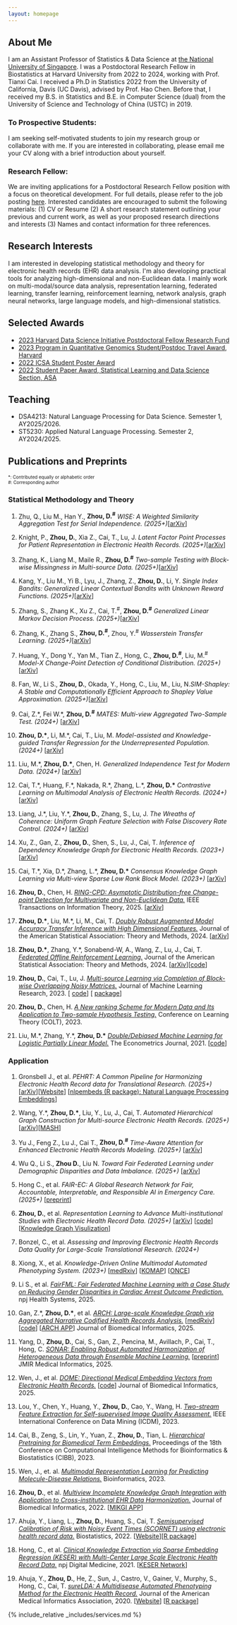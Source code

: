 ```yaml
---
layout: homepage
---
```


## About Me

I am an Assistant Professor of Statistics & Data Science at [the National University of Singapore](https://www.stat.nus.edu.sg/). I was a Postdoctoral Research Fellow in Biostatistics at Harvard University from 2022 to 2024, working with Prof. Tianxi Cai. I  received a Ph.D in Statistics 2022 from the University of California, Davis (UC Davis), advised by Prof. Hao Chen. Before that, I received my B.S. in Statistics and B.E. in Computer Science (dual) from the University of Science and Technology of China (USTC) in 2019. 

### To Prospective Students: 
I am seeking self-motivated students to join my research group or collaborate with me. If you are interested in collaborating, please email me your CV along with a brief introduction about yourself.

### Research Fellow: 
We are inviting applications for a Postdoctoral Research Fellow position with a focus on theoretical development. For full details, please refer to the job posting [here](https://careers.nus.edu.sg/job/Research-Fellow-%28Statistics-and-Data-Science%29/29206-en_GB/). Interested candidates are encouraged to submit the following materials: (1) CV or Resume (2) A short research statement outlining your previous and current work, as well as your proposed research directions and interests (3) Names and contact information for three references. 

## Research Interests

I am interested in developing statistical methodology and theory for electronic health records (EHR) data analysis. I'm also developing practical tools for analyzing high-dimensional and non-Euclidean data. I mainly work on multi-modal/source data analysis, representation learning, federated learning, transfer learning, reinforcement learning, network analysis, graph neural networks, large language models, and high-dimensional statistics. 

## Selected Awards 
- <ins> 2023 Harvard Data Science Initiative Postdoctoral Fellow Research Fund
- <ins> 2023 Program in Quantitative Genomics Student/Postdoc Travel Award, Harvard
- <ins> 2022 ICSA Student Poster Award 
- <ins> 2022 Student Paper Award, Statistical Learning and Data Science Section, ASA

## Teaching 

- DSA4213: Natural Language Processing for Data Science. Semester 1, AY2025/2026.
- ST5230: Applied Natural Language Processing. Semester 2, AY2024/2025.

## Publications and Preprints

<div style="font-size: 10px;">*: Contributed equally or alphabetic order</div>

<div style="font-size: 10px;">#: Corresponding author </div>

### Statistical Methodology and Theory

1. Zhu, Q., Liu M., Han Y., **Zhou, D.<sup>#</sup>** _WISE: A Weighted Similarity Aggregation Test for Serial Independence. (2025+)_[[arXiv](https://arxiv.org/pdf/2509.05678)]

1. Knight, P., **Zhou, D.**, Xia Z., Cai, T., Lu, J. _Latent Factor Point Processes for Patient
Representation in Electronic Health Records. (2025+)_[[arXiv](https://arxiv.org/abs/2508.20327)]
   
1. Zhang, K., Liang M., Maile R.,  **Zhou, D.<sup>#</sup>** _Two-sample Testing with Block-wise Missingness in Multi-source Data. (2025+)_[[arXiv](https://arxiv.org/abs/2508.17411)]

1. Kang, Y., Liu M., Yi B., Lyu, J., Zhang, Z., **Zhou, D.**, Li, Y. _Single Index Bandits: Generalized Linear Contextual
Bandits with Unknown Reward Functions. (2025+)_[[arXiv](https://arxiv.org/pdf/2506.12751)]
   
1. Zhang, S., Zhang K., Xu Z., Cai, T.<sup>#</sup>, **Zhou, D.<sup>#</sup>** _Generalized Linear Markov Decision Process. (2025+)_[[arXiv](https://arxiv.org/abs/2506.00818)]

1. Zhang, K., Zhang S., **Zhou, D.<sup>#</sup>**, Zhou, Y.<sup>#</sup> _Wasserstein Transfer Learning. (2025+)_[[arXiv](https://arxiv.org/abs/2505.17404)]

1. Huang, Y., Dong Y., Yan M., Tian Z., Hong, C., **Zhou, D.<sup>#</sup>**, Liu, M.<sup>#</sup> _Model-X Change-Point Detection of Conditional Distribution. (2025+)_[[arXiv](https://arxiv.org/pdf/2505.12023)]

1. Fan, W., Li S., **Zhou, D.**, Okada, Y., Hong, C., Liu, M., Liu, N._SIM-Shapley: A Stable and Computationally Efficient Approach to Shapley Value Approximation. (2025+)_[[arXiv](https://arxiv.org/pdf/2505.08198)]
   
1. Cai, Z.\*, Fei W.\*, **Zhou, D.<sup>#</sup>** _MATES: Multi-view Aggregated Two-Sample Test. (2024+)_
[[arXiv](https://arxiv.org/abs/2412.16684)]

1. **Zhou, D.\***, Li, M.\*, Cai, T., Liu, M.
_Model-assisted and Knowledge-guided Transfer Regression for the Underrepresented Population. (2024+)_ [[arXiv](https://arxiv.org/abs/2410.06484)]

1. Liu, M.\*, **Zhou, D.\***, Chen, H. 
_Generalized Independence Test for Modern Data. (2024+)_ [[arXiv](https://arxiv.org/abs/2409.07745)]

1. Cai, T.\*, Huang, F.\*, Nakada, R.\*, Zhang, L.\*, **Zhou, D.\***
_Contrastive Learning on Multimodal Analysis of Electronic Health Records. (2024+)_ [[arXiv](https://arxiv.org/abs/2403.14926)]

1. Liang, J.\*, Liu, Y.\*, **Zhou, D.**, Zhang, S., Lu, J. _The Wreaths of Coherence: Uniform Graph Feature Selection with False Discovery Rate Control. (2024+)_ [[arXiv](https://arxiv.org/abs/2403.12284)]

1. Xu, Z., Gan, Z., **Zhou, D.**, Shen, S., Lu, J., Cai, T. _Inference of Dependency Knowledge Graph for Electronic Health Records. (2023+)_ [[arXiv](https://arxiv.org/abs/2312.15611)]

1. Cai, T.\*, Xia, D.\*, Zhang, L.\*, **Zhou, D.\*** _Consensus Knowledge Graph Learning via Multi-view Sparse Low Rank Block Model. (2023+)_ [[arXiv](https://arxiv.org/abs/2209.13762)]

1. **Zhou, D.**, Chen, H. [_RING-CPD: Asymptotic Distribution-free Change-point Detection for Multivariate and Non-Euclidean Data._](https://ieeexplore.ieee.org/document/11021493) IEEE Transactions on Information Theory, 2025. [[arXiv](https://arxiv.org/abs/2206.03038)]

1. **Zhou, D.\***, Liu, M.\*, Li, M., Cai, T. [_Doubly Robust Augmented Model Accuracy Transfer Inference with High Dimensional Features._](https://www.tandfonline.com/doi/full/10.1080/01621459.2024.2356291)  Journal of the American Statistical Association: Theory and Methods, 2024.  [[arXiv](https://arxiv.org/abs/2208.05134)]

1. **Zhou, D.\***, Zhang, Y.\*, Sonabend-W, A., Wang, Z., Lu, J., Cai, T. [_Federated Offline Reinforcement Learning._](https://www.tandfonline.com/doi/pdf/10.1080/01621459.2024.2310287?casa_token=ZsYamLI5gcwAAAAA:vpxrdw68t-U-SpN02Azg1aFFmZwjzfjmA9LJI4TUA8U6Ho01YwBWhbCXUcsS0G-tePqHeT8THU-3) Journal of the American Statistical Association: Theory and Methods, 2024. [[arXiv](https://arxiv.org/abs/2206.05581)][[code](https://github.com/DoudouZhou/FDTR)]

1. **Zhou, D.**, Cai, T., Lu, J. [_Multi-source Learning via Completion of Block-wise Overlapping Noisy Matrices._](https://jmlr.org/papers/v24/22-0642.html) Journal of Machine Learning Research, 2023. [ [code](https://github.com/DoudouZhou/BONMI/blob/main/README.md)] [ [package](https://celehs.github.io/bonmi/)]

1. **Zhou, D.**, Chen, H.  [_A New ranking Scheme for Modern Data and Its Application to Two-sample Hypothesis Testing._](https://proceedings.mlr.press/v195/zhou23a/zhou23a.pdf) Conference on Learning Theory (COLT), 2023. 

1. Liu, M.\*, Zhang, Y.\*, **Zhou, D.\*** [_Double/Debiased Machine Learning for Logistic Partially Linear Model._](https://academic.oup.com/ectj/article/24/3/559/6296639) The Econometrics Journal, 2021. [[code](https://academic.oup.com/ectj/article/24/3/559/6296639)]

### Application

1. Gronsbell J., et al.  _PEHRT: A Common Pipeline for Harmonizing Electronic Health Record data for Translational Research. (2025+)_ [[arXiv](https://arxiv.org/abs/2509.08553)][[Website](https://celehs.github.io/PEHRT/)] [[nlpembeds (R package): Natural Language Processing Embeddings](https://cran.r-project.org/web/packages/nlpembeds/index.html)]
   
1. Wang, Y.\*, **Zhou, D.\***, Liu, Y., Lu, J., Cai, T. _Automated Hierarchical Graph Construction for Multi-source Electronic Health Records. (2025+)_ [[arXiv](https://arxiv.org/abs/2509.06576)][[MASH](https://celehs.github.io/MASH/)]

1. Yu J., Feng Z., Lu J., Cai T., **Zhou, D.<sup>#</sup>** _Time-Aware Attention for Enhanced Electronic Health Records Modeling. (2025+)_ [[arXiv](https://arxiv.org/abs/2507.14847)]
   
1. Wu Q., Li S., **Zhou D.**, Liu N. _Toward Fair Federated Learning under Demographic Disparities and Data Imbalance. (2025+)_ [[arXiv](https://arxiv.org/abs/2505.09295)]

1. Hong C., et al. _FAIR-EC: A Global Research Network for Fair, Accountable, Interpretable, and Responsible AI in Emergency Care. (2025+)_ [[preprint](https://preprints.jmir.org/preprint/74202)]

1. **Zhou, D.**, et al. _Representation Learning to Advance Multi-institutional Studies with Electronic Health Record Data. (2025+)_ [[arXiv](https://arxiv.org/abs/2502.08547)] [[code](https://github.com/celehs/GAME)] [[Knowledge Graph Visulization](https://shiny.parse-health.org/GAME/)]

1. Bonzel, C., et al. _Assessing and Improving Electronic Health Records Data Quality for Large-Scale Translational Research. (2024+)_
      
1. Xiong, X., et al. _Knowledge-Driven Online Multimodal Automated Phenotyping System. (2023+)_ [[medRxiv](https://www.medrxiv.org/content/10.1101/2023.09.29.23296239v1)] [[KOMAP](https://shiny.parse-health.org/KOMAP/)] [[ONCE](https://shiny.parse-health.org/ONCE/)]

1. Li S., et al. [_FairFML: Fair Federated Machine Learning with a Case Study on Reducing Gender Disparities in Cardiac Arrest Outcome Prediction._](https://www.nature.com/articles/s44401-025-00035-2) npj Health Systems, 2025.
   
1. Gan, Z.\*, **Zhou, D.\***, et al. [_ARCH: Large-scale Knowledge Graph via Aggregated Narrative Codified Health Records Analysis._](https://www.sciencedirect.com/science/article/abs/pii/S1532046424001795?via%3Dihub) [[medRxiv](https://www.medrxiv.org/content/10.1101/2023.05.14.23289955v1)] [[code](https://github.com/yuming14/ARCH)] [[ARCH APP](https://shiny.parse-health.org/ARCH/)] Journal of Biomedical Informatics, 2025.  

1.  Yang, D., **Zhou, D.**, Cai, S., Gan, Z., Pencina, M., Avillach, P., Cai, T., Hong, C. [_SONAR: Enabling Robust Automated Harmonization of Heterogeneous Data through Ensemble Machine Learning._](https://medinform.jmir.org/2025/1/e54133) [[preprint](https://preprints.jmir.org/preprint/54133)] JMIR Medical Informatics, 2025.
   
1. Wen, J., et al. [_DOME: Directional Medical Embedding Vectors from Electronic Health Records._](https://www.sciencedirect.com/science/article/abs/pii/S1532046424001862) [[code](https://github.com/celehs/Directional-EHR-embedding)] Journal of Biomedical Informatics, 2025. 

1. Lou, Y., Chen, Y., Huang, Y., **Zhou, D.**, Cao, Y., Wang, H.  [_Two-stream Feature Extraction for Self-supervised Image Quality Assessment._](https://ieeexplore.ieee.org/document/10415683) IEEE International Conference on Data Mining (ICDM), 2023. 

1. Cai, B., Zeng, S., Lin, Y., Yuan, Z., **Zhou, D.**, Tian, L. [_Hierarchical Pretraining for Biomedical Term Embeddings._](https://arxiv.org/abs/2307.00266) Proceedings of the 18th Conference on Computational Intelligence Methods for Bioinformatics & Biostatistics (CIBB), 2023. 

1. Wen, J., et. al. [_Multimodal Representation Learning for Predicting Molecule-Disease Relations._](https://academic.oup.com/bioinformatics/article/39/2/btad085/7034101?login=true) Bioinformatics, 2023.

1. **Zhou, D.**, et al. [_Multiview Incomplete Knowledge Graph Integration with Application to Cross-institutional EHR Data Harmonization._](https://www.sciencedirect.com/science/article/pii/S1532046422001599) Journal of Biomedical Informatics, 2022. [[MIKGI APP](https://shiny.parse-health.org/MIKGI/)]

1. Ahuja, Y., Liang, L., **Zhou, D.**, Huang, S., Cai, T.  [_Semisupervised Calibration of Risk with Noisy Event Times (SCORNET) using electronic health record data._](https://pubmed.ncbi.nlm.nih.gov/35166342/) Biostatistics, 2022. [[Website](https://github.com/celehs/SCORNET)][[R package](https://cran.r-project.org/web/packages/SCORNET/index.html)]

1. Hong, C., et al.  [_Clinical Knowledge Extraction via Sparse Embedding Regression (KESER) with Multi-Center Large Scale Electronic Health Record Data._](https://www.nature.com/articles/s41746-021-00519-z) npj Digital Medicine, 2021. [[KESER Network](https://shiny.parse-health.org/kesernetwork-linkage/)]

1. Ahuja, Y., **Zhou, D.**, He, Z., Sun, J., Castro, V., Gainer, V., Murphy, S., Hong, C., Cai, T. [_sureLDA: A Multidisease Automated Phenotyping Method for the Electronic Health Record._](https://academic.oup.com/jamia/article/27/8/1235/5858306?login=true) Journal of the American Medical Informatics Association, 2020. [[Website](https://celehs.github.io/sureLDA/)] [[R package](https://cran.r-project.org/web/packages/sureLDA/index.html)]

{% include_relative _includes/services.md %}
